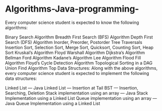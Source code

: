 # Algorithms-Java-programming-

Every computer science student is expected to know the following algorithms:

Binary Search Algorithm
Breadth First Search (BFS) Algorithm
Depth First Search (DFS) Algorithm
Inorder, Preorder, Postorder Tree Traversals
Insertion Sort, Selection Sort, Merge Sort, Quicksort, Counting Sort, Heap Sort
Kruskal’s Algorithm
Floyd Warshall Algorithm
Dijkstra’s Algorithm
Bellman Ford Algorithm
Kadane’s Algorithm
Lee Algorithm
Flood Fill Algorithm
Floyd’s Cycle Detection Algorithm
Topological Sorting in a DAG
Union Find Algorithm
Top Data Structures:
Along with the above algorithms, every computer science student is expected to implement the following data structures:

Linked List —  Java
Linked List — Insertion at Tail
BST — Insertion, Searching, Deletion
Stack implementation using an array —  Java
Stack Implementation using a Linked List
Queue implementation using an array —Java
Queue Implementation using a Linked List
